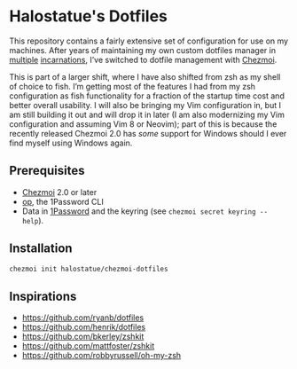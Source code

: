 # Halostatue's Dotfiles

This repository contains a fairly extensive set of configuration for use on
my machines. After years of maintaining my own custom dotfiles manager in
[multiple] [incarnations], I’ve switched to dotfile management with
[Chezmoi].

This is part of a larger shift, where I have also shifted from zsh as my
shell of choice to fish. I’m getting most of the features I had from my zsh
configuration as fish functionality for a fraction of the startup time cost
and better overall usability. I will also be bringing my Vim configuration
in, but I am still building it out and will drop it in later (I am also
modernizing my Vim configuration and assuming Vim 8 or Neovim); part of this
is because the recently released Chezmoi 2.0 has _some_ support for Windows
should I ever find myself using Windows again.

## Prerequisites

- [Chezmoi] 2.0 or later
- [op], the 1Password CLI
- Data in [1Password] and the keyring (see `chezmoi secret keyring --help`).

## Installation

```sh
chezmoi init halostatue/chezmoi-dotfiles
```

## Inspirations

- https://github.com/ryanb/dotfiles
- https://github.com/henrik/dotfiles
- https://github.com/bkerley/zshkit
- https://github.com/mattfoster/zshkit
- https://github.com/robbyrussell/oh-my-zsh

[multiple]: https://github.com/halostatue/ryanb-dotfiles-fork
[incarnations]: https://github.com/halostatue/zsh-focused-dotfiles
[chezmoi]: https://chezmoi.io
[op]: https://support.1password.com/command-line/
[1password]: https://1password.com/
